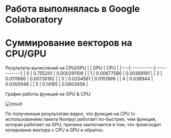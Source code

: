 # Работа выполнялась в Google Colaboratory

# Суммирование векторов на CPU/GPU

Результаты вычислений на CPU/GPU
|    |        GPU |         CPU |
|---:|-----------:|------------:|
|  0 | 0.755201   | 0.000291109 |
|  1 | 0.00677586 | 0.00369191  |
|  2 | 0.0111866  | 0.00738192  |
|  3 | 0.0204561  | 0.0151999   |
|  4 | 0.038944   | 0.0300946   |
|  5 | 0.14165    | 0.0603456   |

График работы функций на GPU & CPU:

![result](https://github.com/witssaa/2021-HPC/tree/main/VectorSum/images/output.png)

По полученным результатам видно, что функция на CPU (с использованием пакета Numpy) работает по-быстрее, чем функция, которая работает на GPU, причина заключается в том, что происходит копировние вектора с CPU в GPU и обратно.
